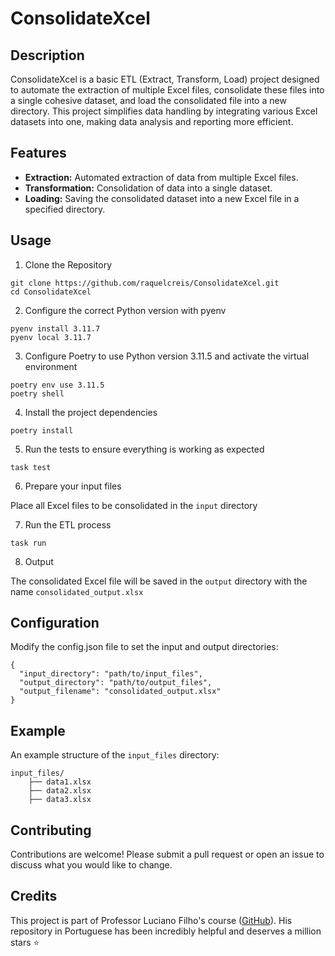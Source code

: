 # ConsolidateXcel

## Description
ConsolidateXcel is a basic ETL (Extract, Transform, Load) project designed to automate the extraction of multiple Excel files, consolidate these files into a single cohesive dataset, and load the consolidated file into a new directory. This project simplifies data handling by integrating various Excel datasets into one, making data analysis and reporting more efficient.

## Features
- **Extraction:** Automated extraction of data from multiple Excel files.
- **Transformation:** Consolidation of data into a single dataset.
- **Loading:** Saving the consolidated dataset into a new Excel file in a specified directory.

## Usage

1. Clone the Repository

```
git clone https://github.com/raquelcreis/ConsolidateXcel.git
cd ConsolidateXcel

```
2. Configure the correct Python version with pyenv
```
pyenv install 3.11.7
pyenv local 3.11.7

```
3. Configure Poetry to use Python version 3.11.5 and activate the virtual environment
```
poetry env use 3.11.5
poetry shell

```

4. Install the project dependencies
```
poetry install

```

5. Run the tests to ensure everything is working as expected

```
task test

```

6. Prepare your input files

Place all Excel files to be consolidated in the `input` directory

7. Run the ETL process

```
task run

```

8. Output

The consolidated Excel file will be saved in the `output` directory with the name `consolidated_output.xlsx`

## Configuration

Modify the config.json file to set the input and output directories:

```
{
  "input_directory": "path/to/input_files",
  "output_directory": "path/to/output_files",
  "output_filename": "consolidated_output.xlsx"
}
```

## Example

An example structure of the `input_files` directory:

```
input_files/
    ├── data1.xlsx
    ├── data2.xlsx
    ├── data3.xlsx

```

## Contributing

Contributions are welcome! Please submit a pull request or open an issue to discuss what you would like to change.

## Credits

This project is part of Professor Luciano Filho's course ([GitHub](https://github.com/lvgalvao)). His repository in Portuguese has been incredibly helpful and deserves a million stars ⭐